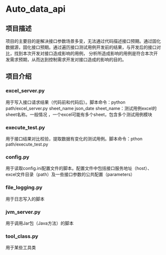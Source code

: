 # Auto_data_api
## 项目描述
项目的主要目的是解决接口参数场景多变，无法通过代码描述接口预期。通过固化数据源，固化接口预期。通过遍历接口测试用例开发前的结果，与开发后的接口对比，找到本次开发对接口造成影响的用例，
分析所造成影响的用例是符合本次开发需求预期，从而达到控制需求开发对接口造成的影响的目的。
## 项目介绍
### excel_server.py
用于写入接口请求结果（代码前和代码后）。脚本命令：python path/excel_server.py sheet_name json_date
sheet_name：测试用例excel的sheet名称。一般情况 ，一个excel可能有多个sheet，包含多个测试用例模块											
### execute_test.py
用于接口结果对比校验，提取数据有变化的测试用例。脚本命令：pthon  path/execute_test.py
### config.py
用于读取config.ini配置文件的脚本。配置文件中包括接口服务地址（host）、excel文件目录（path）及一些接口参数的公共配置（parameters）
### file_logging.py
用于日志写入的脚本
### jvm_server.py
用于调用Jar包（Java方法）的脚本
### tool_class.py
用于某些工具类
